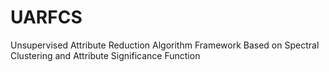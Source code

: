 # UARFCS
Unsupervised Attribute Reduction Algorithm Framework Based on Spectral Clustering and Attribute Significance Function
